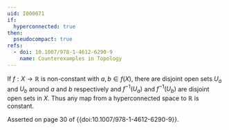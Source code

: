 ```yaml
---
uid: I000071
if:
  hyperconnected: true
then:
  pseudocompact: true
refs:
  - doi: 10.1007/978-1-4612-6290-9
    name: Counterexamples in Topology
---
```

If $f:X \rightarrow \mathbb{R}$ is non-constant with $a,b \in f(X)$, there are disjoint open sets $U_a$ and $U_b$ around $a$ and $b$ respectively and $f^{-1}(U_a)$ and $f^{-1}(U_b)$ are disjoint open sets in $X$. Thus any map from a hyperconnected space to $\mathbb{R}$ is constant.

Asserted on page 30 of {{doi:10.1007/978-1-4612-6290-9}}.
